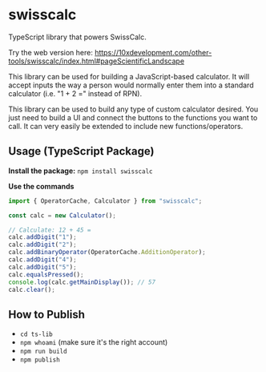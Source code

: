# swisscalc
TypeScript library that powers SwissCalc.

Try the web version here:
https://10xdevelopment.com/other-tools/swisscalc/index.html#pageScientificLandscape

This library can be used for building a JavaScript-based calculator.
It will accept inputs the way a person would normally enter them into a standard calculator (i.e. "1 + 2 =" instead of RPN).

This library can be used to build any type of custom calculator desired.
You just need to build a UI and connect the buttons to the functions you want to call.
It can very easily be extended to include new functions/operators.

## Usage (TypeScript Package)

**Install the package:**
`npm install swisscalc`

**Use the commands**
```ts
import { OperatorCache, Calculator } from "swisscalc";

const calc = new Calculator();

// Calculate: 12 + 45 =
calc.addDigit("1");
calc.addDigit("2");
calc.addBinaryOperator(OperatorCache.AdditionOperator);
calc.addDigit("4");
calc.addDigit("5");
calc.equalsPressed();
console.log(calc.getMainDisplay());	// 57
calc.clear();
```

## How to Publish
- `cd ts-lib`
- `npm whoami` (make sure it's the right account)
- `npm run build`
- `npm publish`